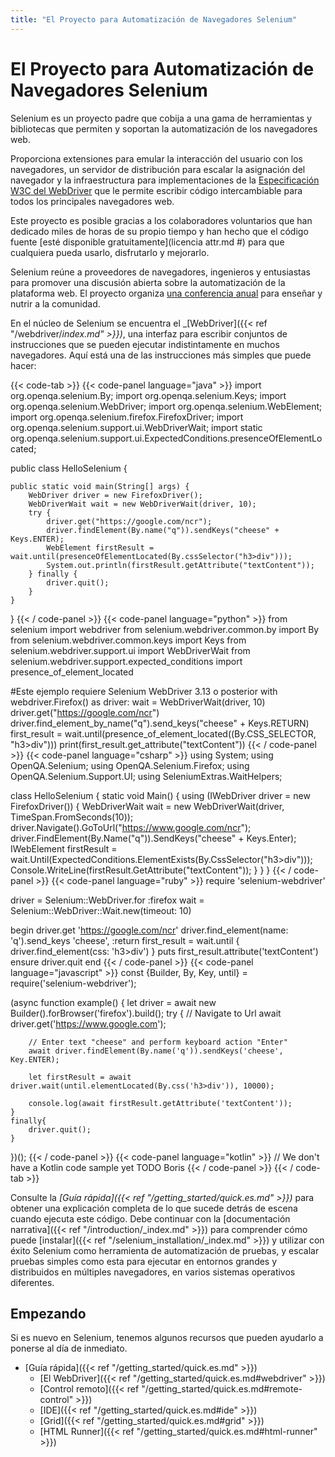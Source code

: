 ```yaml
---
title: "El Proyecto para Automatización de Navegadores Selenium"
---
```


# El Proyecto para Automatización de Navegadores Selenium

Selenium es un proyecto padre que cobija a una gama de herramientas y bibliotecas que permiten y soportan la automatización de los navegadores web.

Proporciona extensiones para emular la interacción del usuario con los navegadores, un servidor de distribución para escalar la asignación del navegador y la infraestructura para implementaciones de la 
[Especificación W3C del WebDriver](//www.w3.org/TR/webdriver/) que le permite escribir código intercambiable para todos los principales navegadores web.

Este proyecto es posible gracias a los colaboradores voluntarios que han dedicado miles de horas de su propio tiempo y han hecho que el código fuente [esté disponible gratuitamente](licencia attr.md #) para que cualquiera pueda usarlo, disfrutarlo y mejorarlo.

Selenium reúne a proveedores de navegadores, ingenieros y entusiastas para promover una discusión abierta sobre la automatización de la plataforma web.
El proyecto organiza [una conferencia anual](//seleniumconf.com/) para enseñar y nutrir a la comunidad.

En el núcleo de Selenium se encuentra el _[WebDriver]({{< ref "/webdriver/_index.md" >}})_, una interfaz para escribir conjuntos de instrucciones que se pueden ejecutar indistintamente en muchos navegadores. Aquí está una de las instrucciones más simples que puede hacer:

{{< code-tab >}}
  {{< code-panel language="java" >}}
import org.openqa.selenium.By;
import org.openqa.selenium.Keys;
import org.openqa.selenium.WebDriver;
import org.openqa.selenium.WebElement;
import org.openqa.selenium.firefox.FirefoxDriver;
import org.openqa.selenium.support.ui.WebDriverWait;
import static org.openqa.selenium.support.ui.ExpectedConditions.presenceOfElementLocated;

public class HelloSelenium {

    public static void main(String[] args) {
        WebDriver driver = new FirefoxDriver();
        WebDriverWait wait = new WebDriverWait(driver, 10);
        try {
            driver.get("https://google.com/ncr");
            driver.findElement(By.name("q")).sendKeys("cheese" + Keys.ENTER);
            WebElement firstResult = wait.until(presenceOfElementLocated(By.cssSelector("h3>div")));
            System.out.println(firstResult.getAttribute("textContent"));
        } finally {
            driver.quit();
        }
    }
}
  {{< / code-panel >}}
  {{< code-panel language="python" >}}
from selenium import webdriver
from selenium.webdriver.common.by import By
from selenium.webdriver.common.keys import Keys
from selenium.webdriver.support.ui import WebDriverWait
from selenium.webdriver.support.expected_conditions import presence_of_element_located

#Este ejemplo requiere Selenium WebDriver 3.13 o posterior
with webdriver.Firefox() as driver:
    wait = WebDriverWait(driver, 10)
    driver.get("https://google.com/ncr")
    driver.find_element_by_name("q").send_keys("cheese" + Keys.RETURN)
    first_result = wait.until(presence_of_element_located((By.CSS_SELECTOR, "h3>div")))
    print(first_result.get_attribute("textContent"))
  {{< / code-panel >}}
  {{< code-panel language="csharp" >}}
using System;
using OpenQA.Selenium;
using OpenQA.Selenium.Firefox;
using OpenQA.Selenium.Support.UI;
using SeleniumExtras.WaitHelpers;

class HelloSelenium
{
    static void Main()
    {
        using (IWebDriver driver = new FirefoxDriver())
        {
            WebDriverWait wait = new WebDriverWait(driver, TimeSpan.FromSeconds(10));
            driver.Navigate().GoToUrl("https://www.google.com/ncr");
            driver.FindElement(By.Name("q")).SendKeys("cheese" + Keys.Enter);
            IWebElement firstResult = wait.Until(ExpectedConditions.ElementExists(By.CssSelector("h3>div")));
            Console.WriteLine(firstResult.GetAttribute("textContent"));
        }
    }
}
  {{< / code-panel >}}
  {{< code-panel language="ruby" >}}
require 'selenium-webdriver'

driver = Selenium::WebDriver.for :firefox
wait = Selenium::WebDriver::Wait.new(timeout: 10)

begin
  driver.get 'https://google.com/ncr'
  driver.find_element(name: 'q').send_keys 'cheese', :return
  first_result = wait.until { driver.find_element(css: 'h3>div') }
  puts first_result.attribute('textContent')
ensure
  driver.quit
end
  {{< / code-panel >}}
  {{< code-panel language="javascript" >}}
const {Builder, By, Key, until} = require('selenium-webdriver');

(async function example() {
    let driver = await new Builder().forBrowser('firefox').build();
    try {
        // Navigate to Url
        await driver.get('https://www.google.com');

        // Enter text "cheese" and perform keyboard action "Enter"
        await driver.findElement(By.name('q')).sendKeys('cheese', Key.ENTER);

        let firstResult = await driver.wait(until.elementLocated(By.css('h3>div')), 10000);

        console.log(await firstResult.getAttribute('textContent'));
    }
    finally{
        driver.quit();
    }
})();
  {{< / code-panel >}}
  {{< code-panel language="kotlin" >}}
// We don't have a Kotlin code sample yet TODO Boris
  {{< / code-panel >}}
{{< / code-tab >}}


Consulte la _[Guía rápida]({{< ref "/getting_started/quick.es.md" >}})_ para obtener una explicación completa de lo que sucede detrás de escena cuando ejecuta este código.
Debe continuar con la [documentación narrativa]({{< ref "/introduction/_index.md" >}}) para comprender cómo puede [instalar]({{< ref "/selenium_installation/_index.md" >}}) y utilizar con éxito Selenium como herramienta de automatización de pruebas, y escalar pruebas simples como esta para ejecutar en entornos grandes y distribuidos en múltiples navegadores, en varios sistemas operativos diferentes.


## Empezando

Si es nuevo en Selenium, tenemos algunos recursos que pueden ayudarlo a ponerse al día de inmediato.

* [Guía rápida]({{< ref "/getting_started/quick.es.md" >}})
  * [El WebDriver]({{< ref "/getting_started/quick.es.md#webdriver" >}})
  * [Control remoto]({{< ref "/getting_started/quick.es.md#remote-control" >}})
  * [IDE]({{< ref "/getting_started/quick.es.md#ide" >}})
  * [Grid]({{< ref "/getting_started/quick.es.md#grid" >}})
  * [HTML Runner]({{< ref "/getting_started/quick.es.md#html-runner" >}})

